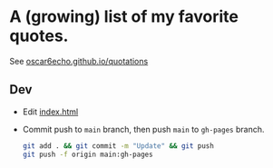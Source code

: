 # A (growing) list of my favorite quotes.

See [oscar6echo.github.io/quotations](http://oscar6echo.github.io/Quotations)

## Dev

- Edit [index.html](./index.html)

- Commit push to `main` branch, then push `main` to `gh-pages` branch.

  ```bash
  git add . && git commit -m "Update" && git push
  git push -f origin main:gh-pages
  ```
